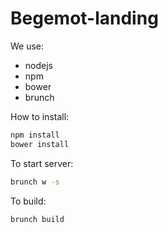 # Begemot-landing

We use:
  - nodejs
  - npm
  - bower
  - brunch

How to install: 
```sh
npm install
bower install
```

To start server:
```sh
brunch w -s
```

To build:

```sh
brunch build
```
